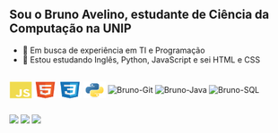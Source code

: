 ## Sou o Bruno Avelino, estudante de Ciência da Computação na UNIP

- 🔭 Em busca de experiência em TI e Programação
- 🌱 Estou estudando Inglês, Python, JavaScript e sei HTML e CSS
<div style="display: inline_block"><br>
  <img align="center" alt="Bruno-Js" height="30" width="40" src="https://raw.githubusercontent.com/devicons/devicon/master/icons/javascript/javascript-plain.svg">
  <img align="center" alt="Bruno-HTML" height="30" width="40" src="https://raw.githubusercontent.com/devicons/devicon/master/icons/html5/html5-original.svg">
  <img align="center" alt="Bruno-CSS" height="30" width="40" src="https://raw.githubusercontent.com/devicons/devicon/master/icons/css3/css3-original.svg">
  <img align="center" alt="Bruno-Python" height="30" width="40" src="https://raw.githubusercontent.com/devicons/devicon/master/icons/python/python-original.svg">
  <img align="center" alt="Bruno-Git" height="30" width="40"
src="https://cdn.jsdelivr.net/gh/devicons/devicon@latest/icons/git/git-original.svg">
  <img align="center" alt="Bruno-Java" height="30" width="40"
src="https://cdn.jsdelivr.net/gh/devicons/devicon@latest/icons/java/java-original-wordmark.svg">
  <img align="center" alt="Bruno-SQL" height="30" width="40"
src="https://cdn.jsdelivr.net/gh/devicons/devicon@latest/icons/mysql/mysql-original.svg">
</div>
  
  ##
 

<div> 
  <a href="https://www.instagram.com/brunin1510/" target="_blank"><img src="https://img.shields.io/badge/-Instagram-%23E4405F?style=for-the-badge&logo=instagram&logoColor=white" target="_blank"></a> 
  <a href = "bruninbr1510@gmail.com"><img src="https://img.shields.io/badge/-Gmail-%23333?style=for-the-badge&logo=gmail&logoColor=white" target="_blank"></a>
  <a href="https://www.linkedin.com/in/bruno-avelino-cavalcante-227633277" target="_blank"><img src="https://img.shields.io/badge/-LinkedIn-%230077B5?style=for-the-badge&logo=linkedin&logoColor=white" target="_blank"></a> 
  
</div>
